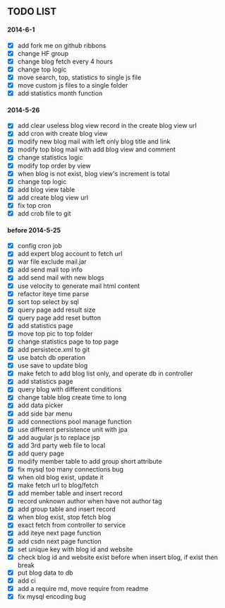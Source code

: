 ## TODO LIST

#### 2014-6-1
- [x] add fork me on github ribbons
- [x] change HF group
- [x] change blog fetch every 4 hours
- [x] change top logic
- [x] move search, top, statistics to single js file
- [x] move custom js files to a single folder
- [x] add statistics month function 

#### 2014-5-26
- [x] add clear useless blog view record in the create blog view url
- [x] add cron with create blog view 
- [x] modify new blog mail with left only blog title and link
- [x] modify top blog mail with add blog view and comment
- [x] change statistics logic
- [x] modify top order by view
- [x] when blog is not exist, blog view's increment is total
- [x] change top logic 
- [x] add blog view table
- [x] add create blog view url
- [x] fix top cron
- [x] add crob file to git
  
#### before 2014-5-25
- [x] config cron job
- [x] add expert blog account to fetch url
- [x] war file exclude mail.jar
- [x] add send mail top info
- [x] add send mail with new blogs
- [x] use velocity to generate mail html content
- [x] refactor iteye time parse
- [x] sort top select by sql
- [x] query page add result size
- [x] query page add reset button
- [x] add statistics page
- [x] move top pic to top folder
- [x] change statistics page to top page
- [x] add persistece.xml to git
- [x] use batch db operation
- [x] use save to update blog
- [x] make fetch to add blog list only, and operate db in controller
- [x] add statistics page
- [x] query blog with different conditions
- [x] change table blog create time to long
- [x] add data picker
- [x] add side bar menu
- [x] add connections pool manage function
- [x] use different persistence unit with jpa
- [x] add augular js to replace jsp
- [x] add 3rd party web file to local
- [x] add query page
- [x] modify member table to add group short attribute 
- [x] fix mysql too many connections bug
- [x] when old blog exist, update it
- [x] make fetch url to blog/fetch
- [x] add member table and insert record
- [x] record unknown author when have not author tag
- [x] add group table and insert record
- [x] when blog exist, stop fetch blog
- [x] exact fetch from controller to service
- [x] add iteye next page function
- [x] add csdn next page function
- [x] set unique key with blog id and website
- [x] check blog id and website exist before when insert blog, if exist then break
- [x] put blog data to db
- [x] add ci
- [x] add a require md, move require from readme
- [x] fix mysql encoding bug